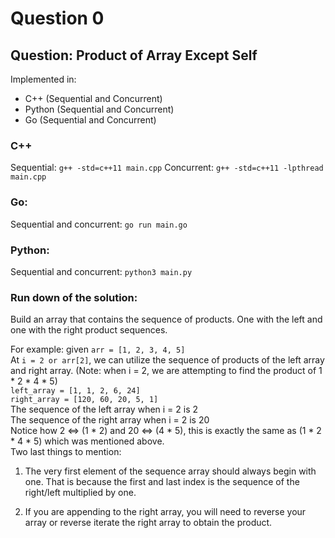# Question 0 
## Question: Product of Array Except Self


Implemented in:
- C++ (Sequential and Concurrent)
- Python (Sequential and Concurrent)
- Go (Sequential and Concurrent)

### C++
Sequential: ```g++ -std=c++11 main.cpp```
Concurrent: ```g++ -std=c++11 -lpthread main.cpp```

### Go:
Sequential and concurrent: ```go run main.go```

### Python:
Sequential and concurrent: ```python3 main.py```


### Run down of the solution:
Build an array that contains the sequence of products.
One with the left and one with the right product sequences.

For example: given ```arr = [1, 2, 3, 4, 5]``` <br>
At ```i = 2 or arr[2]```, we can utilize the sequence of 
products of the left array and right array. 
(Note: when i = 2, we are attempting to find the product of 1 * 2 * 4 * 5)<br>
```left_array = [1, 1, 2, 6, 24]```<br>
```right_array = [120, 60, 20, 5, 1]```<br>
The sequence of the left array when i = 2 is 2<br>
The sequence of the right array when i = 2 is 20<br>
Notice how 2 <=> (1 * 2) and 20 <=> (4 * 5), this is exactly the same as (1 * 2 * 4 * 5) which was mentioned above.<br>
Two last things to mention: 
1. The very first element of the sequence array should always begin with one. That is because the first and last index is the sequence of the right/left multiplied by one.

2. If you are appending to the right array, you will need to reverse your array or reverse iterate the right array to obtain the product.